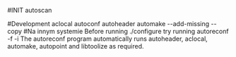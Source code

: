 #INIT
autoscan

#Development
aclocal
autoconf
autoheader
automake --add-missing --copy
#Na innym systemie
Before running ./configure try running 
autoreconf -f -i 
The autoreconf program automatically runs autoheader, aclocal, automake, autopoint and libtoolize as required.
